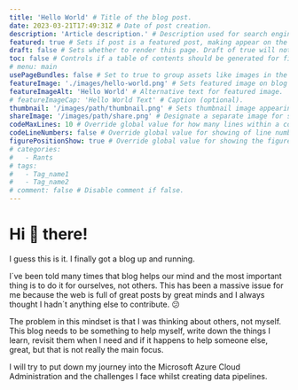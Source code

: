 ```yaml
---
title: 'Hello World' # Title of the blog post.
date: 2023-03-21T17:49:31Z # Date of post creation.
description: 'Article description.' # Description used for search engine.
featured: true # Sets if post is a featured post, making appear on the home page side bar.
draft: false # Sets whether to render this page. Draft of true will not be rendered.
toc: false # Controls if a table of contents should be generated for first-level links automatically.
# menu: main
usePageBundles: false # Set to true to group assets like images in the same folder as this post.
featureImage: './images/hello-world.png' # Sets featured image on blog post.
featureImageAlt: 'Hello World' # Alternative text for featured image.
# featureImageCap: 'Hello World Text' # Caption (optional).
thumbnail: '/images/path/thumbnail.png' # Sets thumbnail image appearing inside card on homepage.
shareImage: '/images/path/share.png' # Designate a separate image for social media sharing.
codeMaxLines: 10 # Override global value for how many lines within a code block before auto-collapsing.
codeLineNumbers: false # Override global value for showing of line numbers within code block.
figurePositionShow: true # Override global value for showing the figure label.
# categories:
#   - Rants
# tags:
#   - Tag_name1
#   - Tag_name2
# comment: false # Disable comment if false.
---
```


# **Hi 👋 there!**

I guess this is it. I finally got a blog up and running.

I´ve been told many times that blog helps our mind and the most important thing is to do it for ourselves, not others. This has been a massive issue for me because the web is full of great posts by great minds and I always thought I hadn´t anything else to contribute. 😕

The problem in this mindset is that I was thinking about others, not myself. This blog needs to be something to help myself, write down the things I learn, revisit them when I need and if it happens to help someone else, great, but that is not really the main focus.

I will try to put down my journey into the Microsoft Azure Cloud Administration and the challenges I face whilst creating data pipelines.
